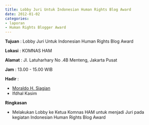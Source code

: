 ```yaml
---
title: Lobby Juri Untuk Indonesian Human Rights Blog Award
date: 2012-01-02
categories:
- laporan
- Human Rights Blogger Award
---
```



**Tujuan** : Lobby Juri Untuk Indonesian Human Rights Blog Award 

**Lokasi** : KOMNAS HAM 

**Alamat** : Jl. Latuharhary No .4B Menteng, Jakarta Pusat 

**Jam** : 13.00 - 15.00 WIB 

**Hadir** :
* [Moraldo H. Siagian](http://wiki.ciptamedia.org/wiki/Moraldo_H._Siagian)
* Ifdhal Kasim

**Ringkasan** 
* Melakukan Lobby ke Ketua Komnas HAM untuk menjadi Juri pada kegiatan Indonesian Human Rights Blog Award
